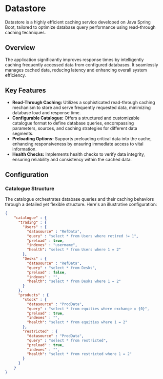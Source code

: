 # Datastore

Datastore is a highly efficient caching service developed on Java Spring Boot, tailored to optimize database query performance using read-through caching techniques.

## Overview

The application significantly improves response times by intelligently caching frequently accessed data from configured databases. It seamlessly manages cached data, reducing latency and enhancing overall system efficiency.

## Key Features

- **Read-Through Caching:** Utilizes a sophisticated read-through caching mechanism to store and serve frequently requested data, minimizing database load and response time.
- **Configurable Catalogue:** Offers a structured and customizable catalogue format to define database queries, encompassing parameters, sources, and caching strategies for different data segments.
- **Preloading Options:** Supports preloading critical data into the cache, enhancing responsiveness by ensuring immediate access to vital information.
- **Health Checks:** Implements health checks to verify data integrity, ensuring reliability and consistency within the cached data.

## Configuration

### Catalogue Structure

The catalogue orchestrates database queries and their caching behaviors through a detailed yet flexible structure. Here's an illustrative configuration:
```json
{
    "catalogue" : {
      "trading" : {
        "Users" : {
          "datasource" : "RefData",
          "query" : "select * from Users where retired != 1",
          "preload" : true,
          "indexes" : "username",
          "health": "select * from Users where 1 = 2"
        },
        "Desks" : {
          "datasource" : "RefData",
          "query" : "select * from Desks",
          "preload" : false,
          "indexes" : "",
          "health": "select * from Desks where 1 = 2"
        }
      },
      "products" : {
        "stock" : {
          "datasource" : "ProdData",
          "query" : "select * from equities where exchange = {0}",
          "preload" : true,
          "indexes" : "",
          "health": "select * from equities where 1 = 2"
        },
        "restricted" : {
          "datasource" : "ProdData",
          "query" : "select * from restricted",
          "preload" : true,
          "indexes" : "",
          "health": "select * from restricted where 1 = 2"
        }
      }
    }
}
```

